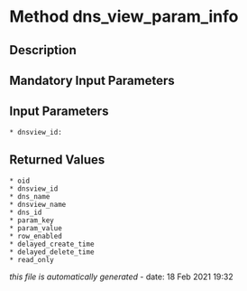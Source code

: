 # Method dns_view_param_info

## Description
	

## Mandatory Input Parameters

## Input Parameters
	* dnsview_id:

## Returned Values
	* oid
	* dnsview_id
	* dns_name
	* dnsview_name
	* dns_id
	* param_key
	* param_value
	* row_enabled
	* delayed_create_time
	* delayed_delete_time
	* read_only


*this file is automatically generated* - date: 18 Feb 2021 19:32